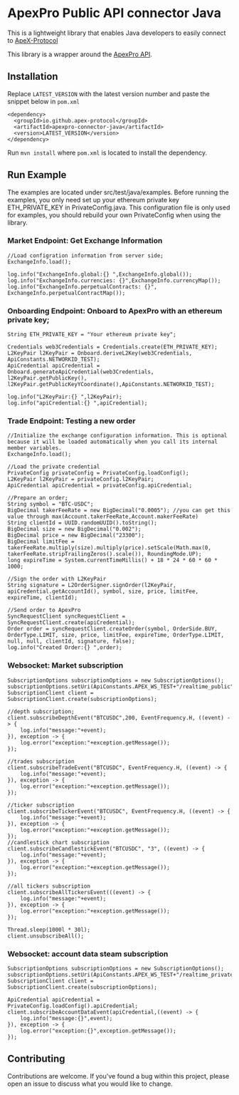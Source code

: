 # ApexPro Public API connector Java

This is a lightweight library that enables Java developers to easily connect to [ApeX-Protocol](pro.apex.exchange)


This library is a wrapper around the [ApexPro API](https://api-docs.pro.apex.exchange/#introduction).

## Installation

Replace `LATEST_VERSION` with the latest version number and paste the snippet below in `pom.xml`
```
<dependency>
  <groupId>io.github.apex-protocol</groupId>
  <artifactId>apexpro-connector-java</artifactId>
  <version>LATEST_VERSION</version>
</dependency>
```
Run `mvn install` where `pom.xml` is located to install the dependency.

## Run Example

The examples are located under src/test/java/examples. Before running the examples, you only need set up your ethereum private key ETH_PRIVATE_KEY in PrivateConfig.java. This configuration file is only used for examples, you should rebuild your own PrivateConfig when using the library.


### Market Endpoint: Get Exchange Information

```
//Load configration information from server side;
ExchangeInfo.load();

log.info("ExchangeInfo.global:{} ",ExchangeInfo.global());
log.info("ExchangeInfo.currencies: {}",ExchangeInfo.currencyMap());
log.info("ExchangeInfo.perpetualContracts: {}", ExchangeInfo.perpetualContractMap());
```

### Onboarding Endpoint: Onboard to ApexPro with an ethereum private key;

```
String ETH_PRIVATE_KEY = "Your ethereum private key";

Credentials web3Credentials = Credentials.create(ETH_PRIVATE_KEY);
L2KeyPair l2KeyPair = Onboard.deriveL2Key(web3Credentials, ApiConstants.NETWORKID_TEST);
ApiCredential apiCredential = Onboard.generateApiCredential(web3Credentials, l2KeyPair.getPublicKey(), l2KeyPair.getPublicKeyYCoordinate(),ApiConstants.NETWORKID_TEST);

log.info("L2KeyPair:{} ",l2KeyPair);
log.info("apiCredential:{} ",apiCredential);

```


### Trade Endpoint: Testing a new order

```
//Initialize the exchange configuration information. This is optional because it will be loaded automatically when you call its internal member variables.
ExchangeInfo.load();

//Load the private credential
PrivateConfig privateConfig = PrivateConfig.loadConfig();
L2KeyPair l2KeyPair = privateConfig.l2KeyPair;
ApiCredential apiCredential = privateConfig.apiCredential;

//Prepare an order;
String symbol = "BTC-USDC";
BigDecimal takerFeeRate = new BigDecimal("0.0005"); //you can get this value through max(Account.takerFeeRate,Account.makerFeeRate)
String clientId = UUID.randomUUID().toString();
BigDecimal size = new BigDecimal("0.002");
BigDecimal price = new BigDecimal("23300");
BigDecimal limitFee = takerFeeRate.multiply(size).multiply(price).setScale(Math.max(0, takerFeeRate.stripTrailingZeros().scale()), RoundingMode.UP);
long expireTime = System.currentTimeMillis() + 18 * 24 * 60 * 60 * 1000;

//Sign the order with L2KeyPair
String signature = L2OrderSigner.signOrder(l2KeyPair, apiCredential.getAccountId(), symbol, size, price, limitFee, expireTime, clientId);

//Send order to ApexPro
SyncRequestClient syncRequestClient = SyncRequestClient.create(apiCredential);
Order order = syncRequestClient.createOrder(symbol, OrderSide.BUY, OrderType.LIMIT, size, price, limitFee, expireTime, OrderType.LIMIT, null, null, clientId, signature, false);
log.info("Created Order:{} ",order);
```

### Websocket: Market subscription

```
SubscriptionOptions subscriptionOptions = new SubscriptionOptions();
subscriptionOptions.setUri(ApiConstants.APEX_WS_TEST+"/realtime_public");
SubscriptionClient client = SubscriptionClient.create(subscriptionOptions);

//depth subscription;
client.subscribeDepthEvent("BTCUSDC",200, EventFrequency.H, ((event) -> {
    log.info("message:"+event);
}), exception -> {
    log.error("exception:"+exception.getMessage());
});

//trades subscription
client.subscribeTradeEvent("BTCUSDC", EventFrequency.H, ((event) -> {
    log.info("message:"+event);
}), exception -> {
    log.error("exception:"+exception.getMessage());
});

//ticker subscription
client.subscribeTickerEvent("BTCUSDC", EventFrequency.H, ((event) -> {
    log.info("message:"+event);
}), exception -> {
    log.error("exception:"+exception.getMessage());
});
//candlestick chart subscription
client.subscribeCandlestickEvent("BTCUSDC", "3", ((event) -> {
    log.info("message:"+event);
}), exception -> {
    log.error("exception:"+exception.getMessage());
});

//all tickers subscription
client.subscribeAllTickersEvent(((event) -> {
    log.info("message:"+event);
}), exception -> {
    log.error("exception:"+exception.getMessage());
});

Thread.sleep(1000l * 30l);
client.unsubscribeAll();

```

### Websocket: account data steam subscription


```
SubscriptionOptions subscriptionOptions = new SubscriptionOptions();
subscriptionOptions.setUri(ApiConstants.APEX_WS_TEST+"/realtime_private");
SubscriptionClient client = SubscriptionClient.create(subscriptionOptions);

ApiCredential apiCredential = PrivateConfig.loadConfig().apiCredential;
client.subscribeAccountDataEvent(apiCredential,((event) -> {
    log.info("message:{}",event);
}), exception -> {
    log.error("exception:{}",exception.getMessage());
});
```

## Contributing

Contributions are welcome.
If you've found a bug within this project, please open an issue to discuss what you would like to change.



